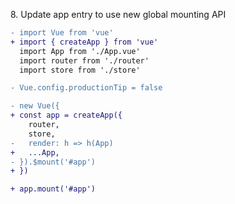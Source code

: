 8\. Update app entry to use new global mounting API

```diff
- import Vue from 'vue'
+ import { createApp } from 'vue'
  import App from './App.vue'
  import router from './router'
  import store from './store'

- Vue.config.productionTip = false
```

```diff
- new Vue({
+ const app = createApp({
    router,
    store,
-   render: h => h(App)
+   ...App,
- }).$mount('#app')
+ })

+ app.mount('#app')
```


<aside class="notes">
</aside>
